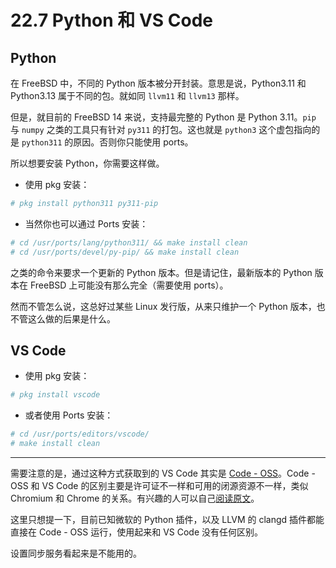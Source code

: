 # 22.7 Python 和 VS Code

## Python

在 FreeBSD 中，不同的 Python 版本被分开封装。意思是说，Python3.11 和 Python3.13 属于不同的包。就如同 `llvm11` 和 `llvm13` 那样。

但是，就目前的 FreeBSD 14 来说，支持最完整的 Python 是 Python 3.11。`pip` 与 `numpy` 之类的工具只有针对 `py311` 的打包。这也就是 `python3` 这个虚包指向的是 `python311` 的原因。否则你只能使用 ports。

所以想要安装 Python，你需要这样做。

- 使用 pkg 安装：

```sh
# pkg install python311 py311-pip
```

- 当然你也可以通过 Ports 安装：

```sh
# cd /usr/ports/lang/python311/ && make install clean
# cd /usr/ports/devel/py-pip/ && make install clean
```

之类的命令来要求一个更新的 Python 版本。但是请记住，最新版本的 Python 版本在 FreeBSD 上可能没有那么完全（需要使用 ports）。

然而不管怎么说，这总好过某些 Linux 发行版，从来只维护一个 Python 版本，也不管这么做的后果是什么。

## VS Code

- 使用 pkg 安装：

```sh
# pkg install vscode
```

- 或者使用 Ports 安装：

```sh
# cd /usr/ports/editors/vscode/ 
# make install clean
```

---

需要注意的是，通过这种方式获取到的 VS Code 其实是 [Code - OSS](https://github.com/microsoft/vscode)。Code - OSS 和 VS Code 的区别主要是许可证不一样和可用的闭源资源不一样，类似 Chromium 和 Chrome 的关系。有兴趣的人可以自己[阅读原文](https://github.com/microsoft/vscode/wiki/Differences-between-the-repository-and-Visual-Studio-Code)。

这里只想提一下，目前已知微软的 Python 插件，以及 LLVM 的 clangd 插件都能直接在 Code - OSS 运行，使用起来和 VS Code 没有任何区别。

设置同步服务看起来是不能用的。
